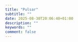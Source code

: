 ```yaml
---
title: "Pulsar"
subtitle: ""
date: 2025-08-30T20:06:40+01:00
description: ""
keywords: ""
comment: false
---
```

